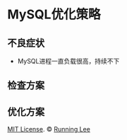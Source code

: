 # MySQL优化策略

## 不良症状

* MySQL进程一直负载很高，持续不下

## 检查方案

## 优化方案


[MIT License](https://opensource.org/licenses/mit-license.html). ©  [Running Lee](mailto:lihui870920@gmail.com)